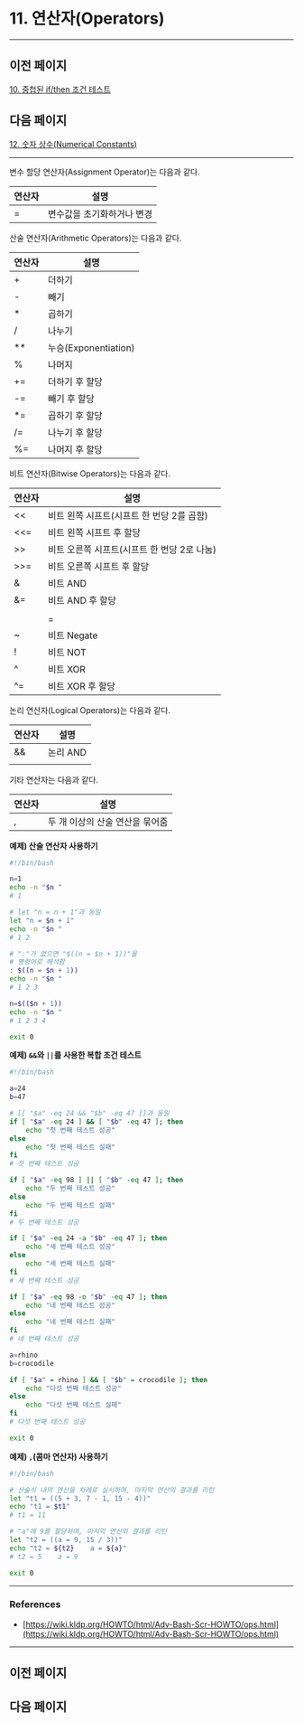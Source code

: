 # 11. 연산자(Operators)

---

## 이전 페이지

[10. 중첩된 if/then 조건 테스트](10%20%E1%84%8C%E1%85%AE%E1%86%BC%E1%84%8E%E1%85%A5%E1%86%B8%E1%84%83%E1%85%AC%E1%86%AB%20if%20then%20%E1%84%8C%E1%85%A9%E1%84%80%E1%85%A5%E1%86%AB%20%E1%84%90%E1%85%A6%E1%84%89%E1%85%B3%E1%84%90%E1%85%B3%209294360ac9f249fa9ba235e7b8d15251.md)

## 다음 페이지

[12. 숫자 상수(Numerical Constants)](12%20%E1%84%89%E1%85%AE%E1%86%BA%E1%84%8C%E1%85%A1%20%E1%84%89%E1%85%A1%E1%86%BC%E1%84%89%E1%85%AE(Numerical%20Constants)%204a462f44d5054d9f9531f67914f77542.md)

---

변수 할당 연산자(Assignment Operator)는 다음과 같다.

| 연산자 | 설명 |
| --- | --- |
| = | 변수값을 초기화하거나 변경 |

산술 연산자(Arithmetic Operators)는 다음과 같다.

| 연산자 | 설명 |
| --- | --- |
| + | 더하기 |
| - | 빼기 |
| * | 곱하기 |
| / | 나누기 |
| ** | 누승(Exponentiation) |
| % | 나머지 |
| += | 더하기 후 할당 |
| -= | 빼기 후 할당 |
| *= | 곱하기 후 할당 |
| /= | 나누기 후 할당 |
| %= | 나머지 후 할당 |

비트 연산자(Bitwise Operators)는 다음과 같다.

| 연산자 | 설명 |
| --- | --- |
| << | 비트 왼쪽 시프트(시프트 한 번당 2를 곱함) |
| <<= | 비트 왼쪽 시프트 후 할당 |
| >> | 비트 오른쪽 시프트(시프트 한 번당 2로 나눔) |
| >>= | 비트 오른쪽 시프트 후 할당 |
| & | 비트 AND |
| &= | 비트 AND 후 할당 |
| | | 비트 OR |
| |= | 비트 OR 후 할당 |
| ~ | 비트 Negate |
| ! | 비트 NOT |
| ^ | 비트 XOR |
| ^= | 비트 XOR 후 할당 |

논리 연산자(Logical Operators)는 다음과 같다.

| 연산자 | 설명 |
| --- | --- |
| && | 논리 AND |
| || | 논리 OR |

기타 연산자는 다음과 같다.

| 연산자 | 설명 |
| --- | --- |
| , | 두 개 이상의 산술 연산을 묶어줌 |

**예제) 산술 연산자 사용하기**

```bash
#!/bin/bash

n=1
echo -n "$n "
# 1

# let "n = n + 1"과 동일
let "n = $n + 1"
echo -n "$n "
# 1 2

# ":"가 없으면 "$((n = $n + 1))"을
# 명령어로 해석함
: $((n = $n + 1))
echo -n "$n "
# 1 2 3

n=$(($n + 1))
echo -n "$n "
# 1 2 3 4

exit 0
```

**예제) `&&`와 `||`를 사용한 복합 조건 테스트**

```bash
#!/bin/bash

a=24
b=47

# [[ "$a" -eq 24 && "$b" -eq 47 ]]과 동일
if [ "$a" -eq 24 ] && [ "$b" -eq 47 ]; then
    echo "첫 번째 테스트 성공"
else
    echo "첫 번째 테스트 실패"
fi
# 첫 번째 테스트 성공

if [ "$a" -eq 98 ] || [ "$b" -eq 47 ]; then
    echo "두 번째 테스트 성공"
else
    echo "두 번째 테스트 실패"
fi
# 두 번째 테스트 성공

if [ "$a" -eq 24 -a "$b" -eq 47 ]; then
    echo "세 번째 테스트 성공"
else
    echo "세 번째 테스트 실패"
fi
# 세 번째 테스트 성공

if [ "$a" -eq 98 -o "$b" -eq 47 ]; then
    echo "네 번째 테스트 성공"
else
    echo "네 번째 테스트 실패"
fi
# 네 번째 테스트 성공

a=rhino
b=crocodile

if [ "$a" = rhino ] && [ "$b" = crocodile ]; then
    echo "다섯 번째 테스트 성공"
else
    echo "다섯 번째 테스트 실패"
fi
# 다섯 번째 테스트 성공

exit 0
```

**예제) `,`(콤마 연산자) 사용하기**

```bash
#!/bin/bash

# 산술식 내의 연산을 차례로 실시하며, 마지막 연산의 결과를 리턴
let "t1 = ((5 + 3, 7 - 1, 15 - 4))"
echo "t1 = $t1"
# t1 = 11

# "a"에 9를 할당하며, 마지막 연산의 결과를 리턴
let "t2 = ((a = 9, 15 / 3))"
echo "t2 = ${t2}    a = ${a}"
# t2 = 5    a = 9

exit 0
```

---

### References

- [https://wiki.kldp.org/HOWTO/html/Adv-Bash-Scr-HOWTO/ops.html](https://wiki.kldp.org/HOWTO/html/Adv-Bash-Scr-HOWTO/ops.html)

---

## 이전 페이지

## 다음 페이지